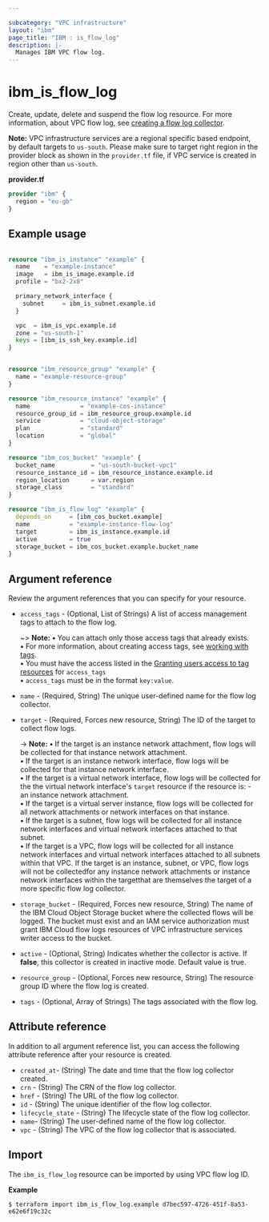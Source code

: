 ```yaml
---

subcategory: "VPC infrastructure"
layout: "ibm"
page_title: "IBM : is_flow_log"
description: |-
  Manages IBM VPC flow log.
---
```


# ibm_is_flow_log
Create, update, delete and suspend the flow log resource. For more information, about VPC flow log, see [creating a flow log collector](https://cloud.ibm.com/docs/vpc?topic=vpc-ordering-flow-log-collector).

**Note:** 
VPC infrastructure services are a regional specific based endpoint, by default targets to `us-south`. Please make sure to target right region in the provider block as shown in the `provider.tf` file, if VPC service is created in region other than `us-south`.

**provider.tf**

```terraform
provider "ibm" {
  region = "eu-gb"
}
```


## Example usage

```terraform

resource "ibm_is_instance" "example" {
  name    = "example-instance"
  image   = ibm_is_image.example.id
  profile = "bx2-2x8"

  primary_network_interface {
    subnet     = ibm_is_subnet.example.id
  }

  vpc  = ibm_is_vpc.example.id
  zone = "us-south-1"
  keys = [ibm_is_ssh_key.example.id]
}


resource "ibm_resource_group" "example" {
  name = "example-resource-group"
}

resource "ibm_resource_instance" "example" {
  name              = "example-cos-instance"
  resource_group_id = ibm_resource_group.example.id
  service           = "cloud-object-storage"
  plan              = "standard"
  location          = "global"
}

resource "ibm_cos_bucket" "example" {
  bucket_name          = "us-south-bucket-vpc1"
  resource_instance_id = ibm_resource_instance.example.id
  region_location      = var.region
  storage_class        = "standard"
}

resource "ibm_is_flow_log" "example" {
  depends_on     = [ibm_cos_bucket.example]
  name           = "example-instance-flow-log"
  target         = ibm_is_instance.example.id
  active         = true
  storage_bucket = ibm_cos_bucket.example.bucket_name
}

```


## Argument reference
Review the argument references that you can specify for your resource. 

- `access_tags`  - (Optional, List of Strings) A list of access management tags to attach to the flow log.

  ~> **Note:** 
  **&#x2022;** You can attach only those access tags that already exists.</br>
  **&#x2022;** For more information, about creating access tags, see [working with tags](https://cloud.ibm.com/docs/account?topic=account-tag&interface=ui#create-access-console).</br>
  **&#x2022;** You must have the access listed in the [Granting users access to tag resources](https://cloud.ibm.com/docs/account?topic=account-access) for `access_tags`</br>
  **&#x2022;** `access_tags` must be in the format `key:value`.
- `name` - (Required, String) The unique user-defined name for the flow log collector.
- `target` - (Required, Forces new resource, String) The ID of the target to collect flow logs.

  -> **Note:**
  **&#x2022;** If the target is an instance network attachment, flow logs will be collected  for that instance network attachment.</br>
  **&#x2022;** If the target is an instance network interface, flow logs will be collected  for that instance network interface.</br>
  **&#x2022;** If the target is a virtual network interface, flow logs will be collected for the  the virtual network interface's `target` resource if the resource is:  - an instance network attachment.</br>
  **&#x2022;** If the target is a virtual server instance, flow logs will be collected  for all network attachments or network interfaces on that instance.</br>
  **&#x2022;** If the target is a subnet, flow logs will be collected  for all instance network interfaces and virtual network interfaces  attached to that subnet.</br>
  **&#x2022;** If the target is a VPC, flow logs will be collected for all instance network  interfaces and virtual network interfaces  attached to all subnets within that VPC. If the target is an instance, subnet, or VPC, flow logs will not be collectedfor any instance network attachments or instance network interfaces within the targetthat are themselves the target of a more specific flow log collector.</br>
- `storage_bucket` - (Required, Forces new resource, String) The name of the IBM Cloud Object Storage bucket where the collected flows will be logged. The bucket must exist and an IAM service authorization must grant IBM Cloud flow logs resources of VPC infrastructure services writer access to the bucket.
- `active` - (Optional, String) Indicates whether the collector is active. If **false**, this collector is created in inactive mode. Default value is true.
- `resource_group` - (Optional, Forces new resource, String) The resource group ID where the flow log is created.
- `tags` - (Optional, Array of Strings) The tags associated with the flow log.


## Attribute reference
In addition to all argument reference list, you can access the following attribute reference after your resource is created.

- `created_at`-  (String) The date and time that the flow log collector created.
- `crn` - (String) The CRN of the flow log collector.
- `href` - (String) The URL of the flow log collector.
- `id` - (String) The unique identifier of the flow log collector.
- `lifecycle_state` - (String) The lifecycle state of the flow log collector.
- `name`-  (String) The user-defined name of the flow log collector.
- `vpc` - (String) The VPC of the flow log collector that is associated.


## Import
The `ibm_is_flow_log` resource can be imported by using VPC flow log ID.

**Example**

```
$ terraform import ibm_is_flow_log.example d7bec597-4726-451f-8a53-e62e6f19c32c
```
